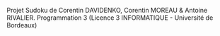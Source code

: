 Projet Sudoku de Corentin DAVIDENKO, Corentin MOREAU & Antoine RIVALIER.
Programmation 3 (Licence 3 INFORMATIQUE - Université de Bordeaux)
